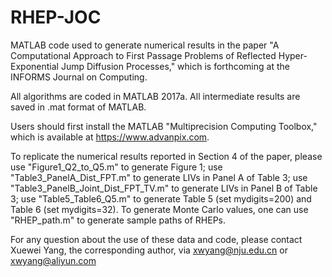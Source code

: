 # RHEP-JOC
MATLAB code used to generate numerical results in the paper "A Computational Approach to First Passage Problems of Reflected Hyper-Exponential Jump Diffusion Processes," which is forthcoming at the INFORMS Journal on Computing.

All algorithms are coded in MATLAB 2017a. All intermediate results are saved in .mat format of MATLAB. 

Users should first install the MATLAB "Multiprecision Computing Toolbox," which is available at https://www.advanpix.com.

To replicate the numerical results reported in Section 4 of the paper, please use "Figure1_Q2_to_Q5.m" to generate Figure 1; use "Table3_PanelA_Dist_FPT.m" to generate LIVs in Panel A of Table 3; use "Table3_PanelB_Joint_Dist_FPT_TV.m" to generate LIVs in Panel B of Table 3; use "Table5_Table6_Q5.m" to generate Table 5 (set mydigits=200) and Table 6 (set mydigits=32). To generate Monte Carlo values, one can use "RHEP_path.m" to generate sample paths of RHEPs. 

For any question about the use of these data and code, please contact Xuewei Yang, the corresponding author, via xwyang@nju.edu.cn or xwyang@aliyun.com
